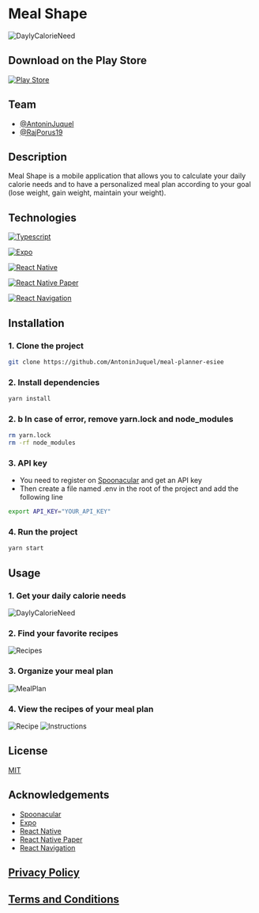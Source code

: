 # Meal Shape

![DaylyCalorieNeed](./assets/presentation.png)

## Download on the Play Store

[![Play Store](https://img.shields.io/badge/Play_Store-414141?style=for-the-badge&logo=google-play&logoColor=white)](https://play.google.com/store/apps/details?id=com.mealshape)

## Team

- [@AntoninJuquel](https://github.com/AntoninJuquel)
- [@RajPorus19](https://github.com/RajPorus19)

## Description

Meal Shape is a mobile application that allows you to calculate your daily calorie needs and to have a personalized meal plan according to your goal (lose weight, gain weight, maintain your weight).

## Technologies

[![Typescript](https://img.shields.io/badge/TypeScript-007ACC?style=for-the-badge&logo=typescript&logoColor=white)](https://www.typescriptlang.org/)

[![Expo](https://img.shields.io/badge/Expo-000000?style=for-the-badge&logo=expo&logoColor=white)](https://expo.io/)

[![React Native](https://img.shields.io/badge/React_Native-20232A?style=for-the-badge&logo=react&logoColor=61DAFB)](https://reactnative.dev/)

[![React Native Paper](https://img.shields.io/badge/React_Native_Paper-000000?style=for-the-badge&logo=react&logoColor=white)](https://callstack.github.io/react-native-paper/)

[![React Navigation](https://img.shields.io/badge/React_Navigation-000000?style=for-the-badge&logo=react&logoColor=white)](https://reactnavigation.org/)

## Installation

### 1. Clone the project

```bash
git clone https://github.com/AntoninJuquel/meal-planner-esiee
```

### 2. Install dependencies

```bash
yarn install
```

### 2. b In case of error, remove yarn.lock and node_modules

```bash
rm yarn.lock
rm -rf node_modules
```

### 3. API key

- You need to register on [Spoonacular](https://spoonacular.com/food-api) and get an API key
- Then create a file named .env in the root of the project and add the following line

```bash
export API_KEY="YOUR_API_KEY"
```

### 4. Run the project

```bash
yarn start
```

## Usage

### 1. Get your daily calorie needs

![DaylyCalorieNeed](./assets/screenshots/daily-calorie-needs.png)

### 2. Find your favorite recipes

![Recipes](./assets/screenshots/recipes.png)

### 3. Organize your meal plan

![MealPlan](./assets/screenshots/meal-plan.png)

### 4. View the recipes of your meal plan

![Recipe](./assets/screenshots/recipe.png)
![Instructions](./assets/screenshots/instructions.png)

## License

[MIT](https://choosealicense.com/licenses/mit/)

## Acknowledgements

- [Spoonacular](https://spoonacular.com/food-api)
- [Expo](https://expo.io/)
- [React Native](https://reactnative.dev/)
- [React Native Paper](https://callstack.github.io/react-native-paper/)
- [React Navigation](https://reactnavigation.org/)

## [Privacy Policy](https://antoninjuquel.github.io/meal-planner-esiee/privacy)

## [Terms and Conditions](https://antoninjuquel.github.io/meal-planner-esiee/terms)
